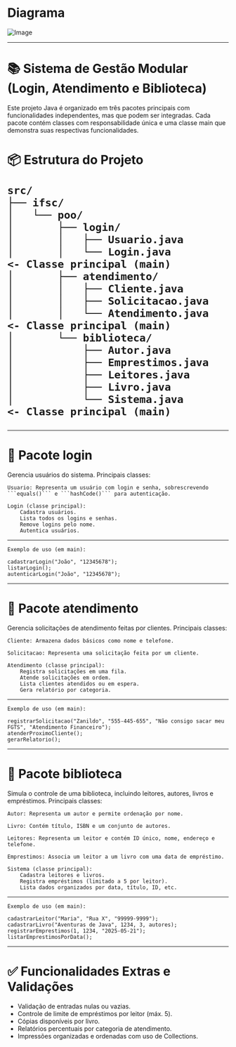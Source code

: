 <h1> Diagrama </h1>
  
![Image](https://github.com/user-attachments/assets/56083f98-954f-42aa-894a-ce1e1523d15f)

_____________________________________________________________________________________________
<h1>📚 Sistema de Gestão Modular (Login, Atendimento e Biblioteca)</h1>

Este projeto Java é organizado em três pacotes principais com funcionalidades independentes, mas que podem ser integradas. Cada pacote contém classes com responsabilidade única e uma classe main que demonstra suas respectivas funcionalidades.

<h1>📦 Estrutura do Projeto

```
src/
├── ifsc/
│   └── poo/
│       ├── login/
│       │   ├── Usuario.java
│       │   └── Login.java           <- Classe principal (main)
│       ├── atendimento/
│       │   ├── Cliente.java
│       │   ├── Solicitacao.java
│       │   └── Atendimento.java     <- Classe principal (main)
│       └── biblioteca/
│           ├── Autor.java
│           ├── Emprestimos.java
│           ├── Leitores.java
│           ├── Livro.java
│           └── Sistema.java        <- Classe principal (main)
```
___________________________________________________________________________

<h1>🔐 Pacote login</h1>

Gerencia usuários do sistema.
Principais classes:

    Usuario: Representa um usuário com login e senha, sobrescrevendo ```equals()``` e ```hashCode()``` para autenticação.
    
    Login (classe principal):
        Cadastra usuários.
        Lista todos os logins e senhas.
        Remove logins pelo nome.
        Autentica usuários.
____________________________________________________________________________

```
Exemplo de uso (em main):

cadastrarLogin("João", "12345678");
listarLogin();
autenticarLogin("João", "12345678");
```
____________________________________________________________________________

<h1>🧾 Pacote atendimento</h1>

Gerencia solicitações de atendimento feitas por clientes.
Principais classes:

    Cliente: Armazena dados básicos como nome e telefone.

    Solicitacao: Representa uma solicitação feita por um cliente.

    Atendimento (classe principal):
        Registra solicitações em uma fila.
        Atende solicitações em ordem.
        Lista clientes atendidos ou em espera.
        Gera relatório por categoria.
_____________________________________________________________________________
```
Exemplo de uso (em main):

registrarSolicitacao("Zanildo", "555-445-655", "Não consigo sacar meu FGTS", "Atendimento Financeiro");
atenderProximoCliente();
gerarRelatorio();
```
_____________________________________________________________________________

<h1>📖 Pacote biblioteca</h1>

Simula o controle de uma biblioteca, incluindo leitores, autores, livros e empréstimos.
Principais classes:

    Autor: Representa um autor e permite ordenação por nome.

    Livro: Contém título, ISBN e um conjunto de autores.

    Leitores: Representa um leitor e contém ID único, nome, endereço e telefone.

    Emprestimos: Associa um leitor a um livro com uma data de empréstimo.

    Sistema (classe principal):
        Cadastra leitores e livros.
        Registra empréstimos (limitado a 5 por leitor).
        Lista dados organizados por data, título, ID, etc.
______________________________________________________________________________
```
Exemplo de uso (em main):

cadastrarLeitor("Maria", "Rua X", "99999-9999");
cadastrarLivro("Aventuras de Java", 1234, 3, autores);
registrarEmprestimos(1, 1234, "2025-05-21");
listarEmprestimosPorData();
```
______________________________________________________________________________

<h1>✅ Funcionalidades Extras e Validações</h1>
    
- Validação de entradas nulas ou vazias.
- Controle de limite de empréstimos por leitor (máx. 5).
- Cópias disponíveis por livro.
- Relatórios percentuais por categoria de atendimento.
- Impressões organizadas e ordenadas com uso de Collections.
